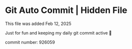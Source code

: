 # Git Auto Commit | Hidden File

This file was added Feb 12, 2025

Just for fun and keeping my daily git commit active 🤪

commit number: 926059
